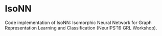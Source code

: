 # IsoNN
Code implementation of IsoNN: Isomorphic Neural Network for Graph Representation Learning and Classification (NeurIPS'19 GRL Workshop).
